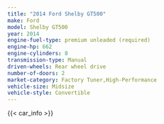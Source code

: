 ```yaml
---
title: "2014 Ford Shelby GT500"
make: Ford
model: Shelby GT500
year: 2014
engine-fuel-type: premium unleaded (required)
engine-hp: 662
engine-cylinders: 8
transmission-type: Manual
driven-wheels: Rear wheel drive
number-of-doors: 2
market-category: Factory Tuner,High-Performance
vehicle-size: Midsize
vehicle-style: Convertible
---
```


{{< car_info >}}
